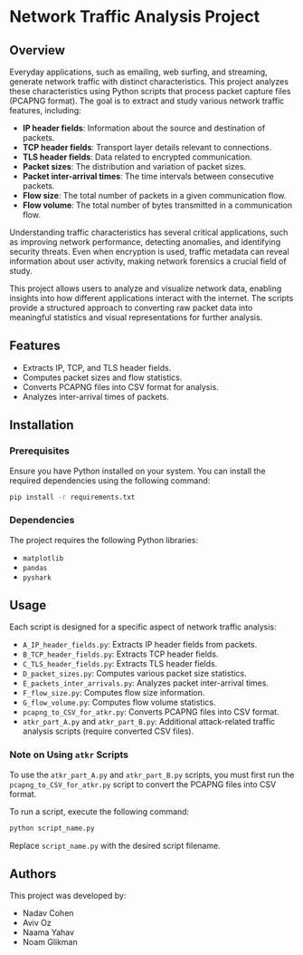 # Network Traffic Analysis Project

## Overview
Everyday applications, such as emailing, web surfing, and streaming, generate network traffic with distinct characteristics. This project analyzes these characteristics using Python scripts that process packet capture files (PCAPNG format). The goal is to extract and study various network traffic features, including:

- **IP header fields**: Information about the source and destination of packets.
- **TCP header fields**: Transport layer details relevant to connections.
- **TLS header fields**: Data related to encrypted communication.
- **Packet sizes**: The distribution and variation of packet sizes.
- **Packet inter-arrival times**: The time intervals between consecutive packets.
- **Flow size**: The total number of packets in a given communication flow.
- **Flow volume**: The total number of bytes transmitted in a communication flow.

Understanding traffic characteristics has several critical applications, such as improving network performance, detecting anomalies, and identifying security threats. Even when encryption is used, traffic metadata can reveal information about user activity, making network forensics a crucial field of study. 

This project allows users to analyze and visualize network data, enabling insights into how different applications interact with the internet. The scripts provide a structured approach to converting raw packet data into meaningful statistics and visual representations for further analysis.

## Features
- Extracts IP, TCP, and TLS header fields.
- Computes packet sizes and flow statistics.
- Converts PCAPNG files into CSV format for analysis.
- Analyzes inter-arrival times of packets.


## Installation
### Prerequisites
Ensure you have Python installed on your system. You can install the required dependencies using the following command:

```bash
pip install -r requirements.txt
```

### Dependencies
The project requires the following Python libraries:
- `matplotlib`
- `pandas`
- `pyshark`

## Usage
Each script is designed for a specific aspect of network traffic analysis:

- `A_IP_header_fields.py`: Extracts IP header fields from packets.
- `B_TCP_header_fields.py`: Extracts TCP header fields.
- `C_TLS_header_fields.py`: Extracts TLS header fields.
- `D_packet_sizes.py`: Computes various packet size statistics.
- `E_packets_inter_arrivals.py`: Analyzes packet inter-arrival times.
- `F_flow_size.py`: Computes flow size information.
- `G_flow_volume.py`: Computes flow volume statistics.
- `pcapng_to_CSV_for_atkr.py`: Converts PCAPNG files into CSV format.
- `atkr_part_A.py` and `atkr_part_B.py`: Additional attack-related traffic analysis scripts (require converted CSV files).

### Note on Using `atkr` Scripts
To use the `atkr_part_A.py` and `atkr_part_B.py` scripts, you must first run the `pcapng_to_CSV_for_atkr.py` script to convert the PCAPNG files into CSV format.

To run a script, execute the following command:

```bash
python script_name.py
```

Replace `script_name.py` with the desired script filename.

## Authors
This project was developed by:
- Nadav Cohen
- Aviv Oz
- Naama Yahav
- Noam Glikman



